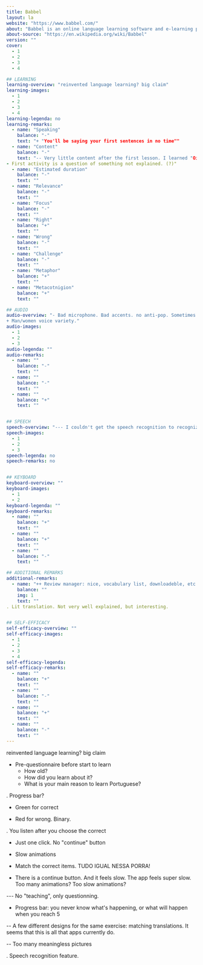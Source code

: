 ```yaml
---
title: Babbel
layout: la
website: "https://www.babbel.com/"
about: "Babbel is an online language learning software and e-learning platform available in various languages since January 2008. Thirteen languages are currently offered: Dutch, Danish, English, French, German, Indonesian, Italian, Norwegian, Polish, Portuguese, Russian, Swedish, Spanish and Turkish. According to babbel.com, it has over 20,000,000 users from more than 190 countries"
about-source: "https://en.wikipedia.org/wiki/Babbel"
version: ""
cover:
  - 1
  - 2
  - 3
  - 4

## LEARNING
learning-overview: "reinvented language learning? big claim"
learning-images:
  - 1
  - 2
  - 3
  - 4
learning-legenda: no
learning-remarks:
  - name: "Speaking"
    balance: "-"
    text: "+ "You'll be saying your first sentences in no time""
  - name: "Content"
    balance: "-"
    text: "-- Very little content after the first lesson. I learned "Oi", "Tchau", "Qual é o seu nome", "Tudo bem?", ... probably just that. I didn't speak a word and I feel like this was a complete waste of time.
- First activity is a question of something not explained. (?)"
  - name: "Estimated duration"
    balance: "-"
    text: ""
  - name: "Relevance"
    balance: "-"
    text: ""
  - name: "Focus"
    balance: "-"
    text: ""
  - name: "Right"
    balance: "+"
    text: ""
  - name: "Wrong"
    balance: "-"
    text: ""
  - name: "Challenge"
    balance: "-"
    text: ""
  - name: "Metaphor"
    balance: "+"
    text: ""
  - name: "Metacotnigion"
    balance: "+"
    text: ""

## AUDIO
audio-overview: "- Bad microphone. Bad accents. no anti-pop. Sometimes.
+ Man/women voice variety."
audio-images:
  - 1
  - 2
  - 3
audio-legenda: ""
audio-remarks:
  - name: ""
    balance: "-"
    text: ""
  - name: ""
    balance: "-"
    text: ""
  - name: ""
    balance: "+"
    text: ""


## SPEECH
speech-overview: "--- I couldn't get the speech recognition to recognize what I say. With or without earphones with built-in mic. Being a native speaker. Even Siri popped-up. Suuuuuuuper slow. Had to quit and give up!"
speech-images:
  - 1
  - 2
  - 3
speech-legenda: no
speech-remarks: no


## KEYBOARD
keyboard-overview: ""
keyboard-images:
  - 1
  - 2
keyboard-legenda: ""
keyboard-remarks:
  - name: ""
    balance: "+"
    text: ""
  - name: ""
    balance: "+"
    text: ""
  - name: ""
    balance: "-"
    text: ""

## ADDITIONAL REMARKS
additional-remarks:
  - name: "++ Review manager: nice, vocabulary list, downloadeble, etc. Super cool!"
    balance: ""
    img: 1
    text: ""
. Lit translation. Not very well explained, but interesting.


## SELF-EFFICACY
self-efficacy-overview: ""
self-efficacy-images:
  - 1
  - 2
  - 3
  - 4
self-efficacy-legenda: 
self-efficacy-remarks:
  - name: ""
    balance: "+"
    text: ""
  - name: ""
    balance: "-"
    text: ""
  - name: ""
    balance: "+"
    text: ""
  - name: ""
    balance: "-"
    text: ""
---
```

reinvented language learning? big claim

+ Pre-questionnaire before start to learn
  - How old?
  - How did you learn about it?
  - What is your main reason to learn Portuguese?


. Progress bar?

+ Green for correct

- Red for wrong. Binary.

. You listen after you choose the correct

+ Just one click. No "continue" button

- Slow animations


- Match the correct items. TUDO IGUAL NESSA PORRA!

- There is a continue button. And it feels slow. The app feels super slow. Too many animations? Too slow animations?

--- No "teaching", only questionning.

- Progress bar: you never know what's happening, or what will happen when you reach 5

-- A few different designs for the same exercise: matching translations. It seems that this is all that apps currently do.

-- Too many meaningless pictures

. Speech recognition feature.


